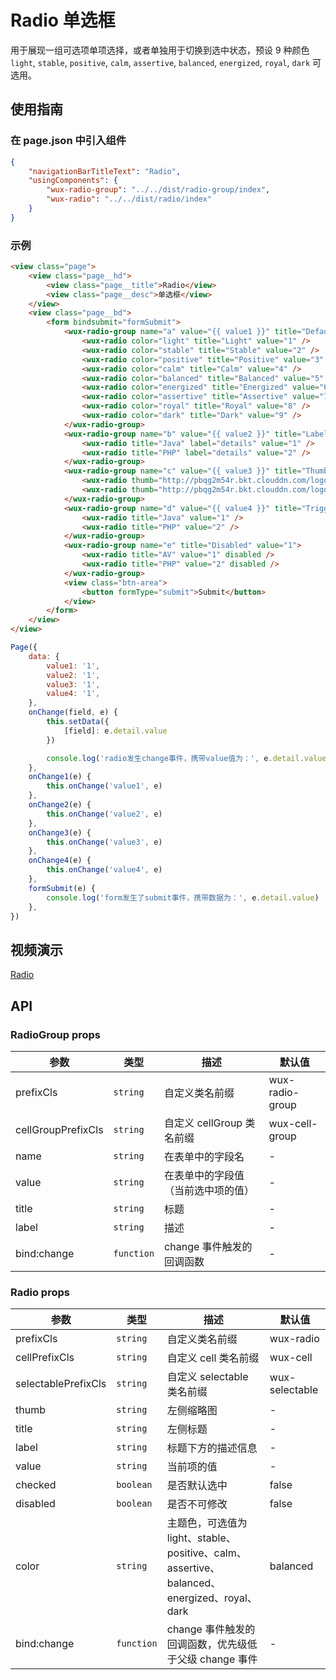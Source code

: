 # Radio 单选框

用于展现一组可选项单项选择，或者单独用于切换到选中状态，预设 9 种颜色 `light`, `stable`, `positive`, `calm`, `assertive`, `balanced`, `energized`, `royal`, `dark` 可选用。

## 使用指南

### 在 page.json 中引入组件

```json
{
    "navigationBarTitleText": "Radio",
    "usingComponents": {
        "wux-radio-group": "../../dist/radio-group/index",
        "wux-radio": "../../dist/radio/index"
    }
}
```

### 示例

```html
<view class="page">
    <view class="page__hd">
        <view class="page__title">Radio</view>
        <view class="page__desc">单选框</view>
    </view>
    <view class="page__bd">
        <form bindsubmit="formSubmit">
            <wux-radio-group name="a" value="{{ value1 }}" title="Default" bind:change="onChange1">
                <wux-radio color="light" title="Light" value="1" />
                <wux-radio color="stable" title="Stable" value="2" />
                <wux-radio color="positive" title="Positive" value="3" />
                <wux-radio color="calm" title="Calm" value="4" />
                <wux-radio color="balanced" title="Balanced" value="5" />
                <wux-radio color="energized" title="Energized" value="6" />
                <wux-radio color="assertive" title="Assertive" value="7" />
                <wux-radio color="royal" title="Royal" value="8" />
                <wux-radio color="dark" title="Dark" value="9" />
            </wux-radio-group>
            <wux-radio-group name="b" value="{{ value2 }}" title="Label" bind:change="onChange2">
                <wux-radio title="Java" label="details" value="1" />
                <wux-radio title="PHP" label="details" value="2" />
            </wux-radio-group>
            <wux-radio-group name="c" value="{{ value3 }}" title="Thumb" bind:change="onChange3">
                <wux-radio thumb="http://pbqg2m54r.bkt.clouddn.com/logo.png" title="Java" value="1" />
                <wux-radio thumb="http://pbqg2m54r.bkt.clouddn.com/logo.png" title="PHP" value="2" />
            </wux-radio-group>
            <wux-radio-group name="d" value="{{ value4 }}" title="Trigger onChange" bind:change="onChange4">
                <wux-radio title="Java" value="1" />
                <wux-radio title="PHP" value="2" />
            </wux-radio-group>
            <wux-radio-group name="e" title="Disabled" value="1">
                <wux-radio title="AV" value="1" disabled />
                <wux-radio title="PHP" value="2" disabled />
            </wux-radio-group>
            <view class="btn-area">
                <button formType="submit">Submit</button>
            </view>
        </form>
    </view>
</view>
```

```js
Page({
    data: {
        value1: '1',
        value2: '1',
        value3: '1',
        value4: '1',
    },
    onChange(field, e) {
        this.setData({
            [field]: e.detail.value
        })

        console.log('radio发生change事件，携带value值为：', e.detail.value)
    },
    onChange1(e) {
        this.onChange('value1', e)
    },
    onChange2(e) {
        this.onChange('value2', e)
    },
    onChange3(e) {
        this.onChange('value3', e)
    },
    onChange4(e) {
        this.onChange('value4', e)
    },
    formSubmit(e) {
        console.log('form发生了submit事件，携带数据为：', e.detail.value)
    },
})
```

## 视频演示

[Radio](./_media/radio.mp4 ':include :type=iframe width=375px height=667px')

## API

### RadioGroup props

| 参数 | 类型 | 描述 | 默认值 |
| --- | --- | --- | --- |
| prefixCls | <code>string</code> | 自定义类名前缀 | wux-radio-group |
| cellGroupPrefixCls | <code>string</code> | 自定义 cellGroup 类名前缀 | wux-cell-group |
| name | <code>string</code> | 在表单中的字段名 | - |
| value | <code>string</code> | 在表单中的字段值（当前选中项的值） | - |
| title | <code>string</code> | 标题 | - |
| label | <code>string</code> | 描述 | - |
| bind:change | <code>function</code> | change 事件触发的回调函数 | - |

### Radio props

| 参数 | 类型 | 描述 | 默认值 |
| --- | --- | --- | --- |
| prefixCls | <code>string</code> | 自定义类名前缀 | wux-radio |
| cellPrefixCls | <code>string</code> | 自定义 cell 类名前缀 | wux-cell |
| selectablePrefixCls | <code>string</code> | 自定义 selectable 类名前缀 | wux-selectable |
| thumb | <code>string</code> | 左侧缩略图 | - |
| title | <code>string</code> | 左侧标题 | - |
| label | <code>string</code> | 标题下方的描述信息 | - |
| value | <code>string</code> | 当前项的值 | - |
| checked | <code>boolean</code> | 是否默认选中 | false |
| disabled | <code>boolean</code> | 是否不可修改 | false |
| color | <code>string</code> | 主题色，可选值为 light、stable、positive、calm、assertive、balanced、energized、royal、dark | balanced |
| bind:change | <code>function</code> | change 事件触发的回调函数，优先级低于父级 change 事件 | - |